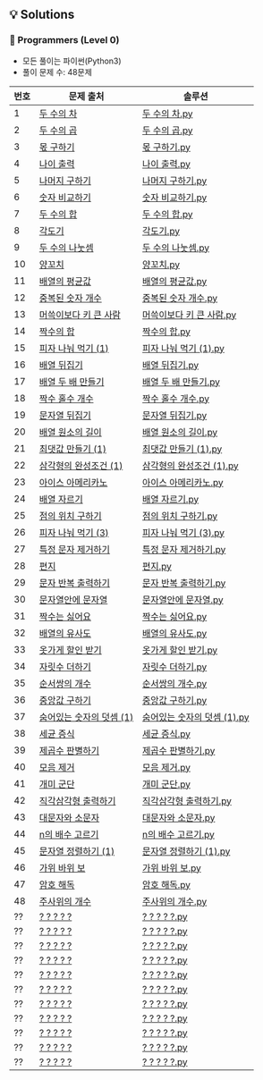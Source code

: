 ## 💡 Solutions

### 🌱 Programmers (Level 0)
+ 모든 풀이는 파이썬(Python3)
+ 풀이 문제 수: 48문제

| 번호 | 문제 출처                                                                               | 솔루션                                                                                                               |
|--|-------------------------------------------------------------------------------------|-------------------------------------------------------------------------------------------------------------------|
| 1 | [두 수의 차](https://school.programmers.co.kr/learn/courses/30/lessons/120803)          | [두 수의 차.py](https://github.com/injae97/Algorithm/blob/master//Programmers/Level%200/Two-Difference.py)            |
| 2 | [두 수의 곱](https://school.programmers.co.kr/learn/courses/30/lessons/120804)          | [두 수의 곱.py](https://github.com/injae97/Algorithm/blob/master//Programmers/Level%200/Two-Multiply.py)              |
| 3 | [몫 구하기](https://school.programmers.co.kr/learn/courses/30/lessons/120805)           | [몫 구하기.py](https://github.com/injae97/Algorithm/blob/master//Programmers/Level%200/Quotient.py)                   |
| 4 | [나이 출력](https://school.programmers.co.kr/learn/courses/30/lessons/120820)           | [나이 출력.py](https://github.com/injae97/Algorithm/blob/master//Programmers/Level%200/Age.py)                        |
| 5 | [나머지 구하기](https://school.programmers.co.kr/learn/courses/30/lessons/120810)         | [나머지 구하기.py](https://github.com/injae97/Algorithm/blob/master//Programmers/Level%200/Two-Remainder.py)            |
| 6 | [숫자 비교하기](https://school.programmers.co.kr/learn/courses/30/lessons/120807)         | [숫자 비교하기.py](https://github.com/injae97/Algorithm/blob/master//Programmers/Level%200/Two-Compare.py)              |
| 7 | [두 수의 합](https://school.programmers.co.kr/learn/courses/30/lessons/120802)          | [두 수의 합.py](https://github.com/injae97/Algorithm/blob/master//Programmers/Level%200/Two-Sum.py)                   |
| 8 | [각도기](https://school.programmers.co.kr/learn/courses/30/lessons/120829)             | [각도기.py](https://github.com/injae97/Algorithm/blob/master//Programmers/Level%200/Protractor.py)                   |
| 9 | [두 수의 나눗셈](https://school.programmers.co.kr/learn/courses/30/lessons/120806)        | [두 수의 나눗셈.py](https://github.com/injae97/Algorithm/blob/master//Programmers/Level%200/Two-Division.py)            |
| 10 | [양꼬치](https://school.programmers.co.kr/learn/courses/30/lessons/120830)             | [양꼬치.py](https://github.com/injae97/Algorithm/blob/master//Programmers/Level%200/Lamb-Skewers.py)                 |
| 11 | [배열의 평균값](https://school.programmers.co.kr/learn/courses/30/lessons/120817)         | [배열의 평균값.py](https://github.com/injae97/Algorithm/blob/master//Programmers/Level%200/Array-Average.py)            |
| 12 | [중복된 숫자 개수](https://school.programmers.co.kr/learn/courses/30/lessons/120583)       | [중복된 숫자 개수.py](https://github.com/injae97/Algorithm/blob/master//Programmers/Level%200/Duplicate-Numbers.py)      |
| 13 | [머쓱이보다 키 큰 사람](https://school.programmers.co.kr/learn/courses/30/lessons/120585)    | [머쓱이보다 키 큰 사람.py](https://github.com/injae97/Algorithm/blob/master//Programmers/Level%200/Array-Person.py)        |
| 14 | [짝수의 합](https://school.programmers.co.kr/learn/courses/30/lessons/120831)           | [짝수의 합.py](https://github.com/injae97/Algorithm/blob/master//Programmers/Level%200/Even-Sum.py)                   |
| 15 | [피자 나눠 먹기 (1)](https://school.programmers.co.kr/learn/courses/30/lessons/120814)    | [피자 나눠 먹기 (1).py](https://github.com/injae97/Algorithm/blob/master//Programmers/Level%200/Sharing-Pizza(1).py)    |
| 16 | [배열 뒤집기](https://school.programmers.co.kr/learn/courses/30/lessons/120821)          | [배열 뒤집기.py](https://github.com/injae97/Algorithm/blob/master//Programmers/Level%200/Array-Reverse.py)             |
| 17 | [배열 두 배 만들기](https://school.programmers.co.kr/learn/courses/30/lessons/120809)      | [배열 두 배 만들기.py](https://github.com/injae97/Algorithm/blob/master//Programmers/Level%200/Array-Double.py)          |
| 18 | [짝수 홀수 개수](https://school.programmers.co.kr/learn/courses/30/lessons/120824)        | [짝수 홀수 개수.py](https://github.com/injae97/Algorithm/blob/master//Programmers/Level%200/Even-Odd-Count.py)          |
| 19 | [문자열 뒤집기](https://school.programmers.co.kr/learn/courses/30/lessons/120822)         | [문자열 뒤집기.py](https://github.com/injae97/Algorithm/blob/master//Programmers/Level%200/String-Reverse.py)           |
| 20 | [배열 원소의 길이](https://school.programmers.co.kr/learn/courses/30/lessons/120854)       | [배열 원소의 길이.py](https://github.com/injae97/Algorithm/blob/master//Programmers/Level%200/Array-Length.py)           |
| 21 | [최댓값 만들기 (1)](https://school.programmers.co.kr/learn/courses/30/lessons/120847)     | [최댓값 만들기 (1).py](https://github.com/injae97/Algorithm/blob/master//Programmers/Level%200/Array-Max(1).py)         |
| 22 | [삼각형의 완성조건 (1)](https://school.programmers.co.kr/learn/courses/30/lessons/120889)   | [삼각형의 완성조건 (1).py](https://github.com/injae97/Algorithm/blob/master//Programmers/Level%200/Triangle(1).py)        |
| 23 | [아이스 아메리카노](https://school.programmers.co.kr/learn/courses/30/lessons/120819)       | [아이스 아메리카노.py](https://github.com/injae97/Algorithm/blob/master//Programmers/Level%200/Ice-Americano.py)          |
| 24 | [배열 자르기](https://school.programmers.co.kr/learn/courses/30/lessons/120833)          | [배열 자르기.py](https://github.com/injae97/Algorithm/blob/master//Programmers/Level%200/Array-Slicing.py)             |
| 25 | [점의 위치 구하기](https://school.programmers.co.kr/learn/courses/30/lessons/120833)       | [점의 위치 구하기.py](https://github.com/injae97/Algorithm/blob/master//Programmers/Level%200/Quadrant.py)               |
| 26 | [피자 나눠 먹기 (3)](https://school.programmers.co.kr/learn/courses/30/lessons/120816)    | [피자 나눠 먹기 (3).py](https://github.com/injae97/Algorithm/blob/master//Programmers/Level%200/Sharing-Pizza(3).py)    |
| 27 | [특정 문자 제거하기](https://school.programmers.co.kr/learn/courses/30/lessons/120826)      | [특정 문자 제거하기.py](https://github.com/injae97/Algorithm/blob/master//Programmers/Level%200/String-Remove.py)         | 
| 28 | [편지](https://school.programmers.co.kr/learn/courses/30/lessons/120898)              | [편지.py](https://github.com/injae97/Algorithm/blob/master//Programmers/Level%200/Letter.py)                        | 
| 29 | [문자 반복 출력하기](https://school.programmers.co.kr/learn/courses/30/lessons/120825)      | [문자 반복 출력하기.py](https://github.com/injae97/Algorithm/blob/master//Programmers/Level%200/String-Loop.py)           | 
| 30 | [문자열안에 문자열](https://school.programmers.co.kr/learn/courses/30/lessons/120908)       | [문자열안에 문자열.py](https://github.com/injae97/Algorithm/blob/master//Programmers/Level%200/String-In-String.py)       | 
| 31 | [짝수는 싫어요](https://school.programmers.co.kr/learn/courses/30/lessons/120813)         | [짝수는 싫어요.py](https://github.com/injae97/Algorithm/blob/master//Programmers/Level%200/Even-Dislike.py)             | 
| 32 | [배열의 유사도](https://school.programmers.co.kr/learn/courses/30/lessons/120903)         | [배열의 유사도.py](https://github.com/injae97/Algorithm/blob/master//Programmers/Level%200/Array-Similarity.py)         | 
| 33 | [옷가게 할인 받기](https://school.programmers.co.kr/learn/courses/30/lessons/120818)       | [옷가게 할인 받기.py](https://github.com/injae97/Algorithm/blob/master//Programmers/Level%200/Cloths-Discount.py)        | 
| 34 | [자릿수 더하기](https://school.programmers.co.kr/learn/courses/30/lessons/120906)         | [자릿수 더하기.py](https://github.com/injae97/Algorithm/blob/master//Programmers/Level%200/Add-Digits.py)               | 
| 35 | [순서쌍의 개수](https://school.programmers.co.kr/learn/courses/30/lessons/120836)         | [순서쌍의 개수.py](https://github.com/injae97/Algorithm/blob/master//Programmers/Level%200/Order-Pair.py)               | 
| 36 | [중앙값 구하기](https://school.programmers.co.kr/learn/courses/30/lessons/120811)         | [중앙값 구하기.py](https://github.com/injae97/Algorithm/blob/master//Programmers/Level%200/Median.py)                   | 
| 37 | [숨어있는 숫자의 덧셈 (1)](https://school.programmers.co.kr/learn/courses/30/lessons/120851) | [숨어있는 숫자의 덧셈 (1).py](https://github.com/injae97/Algorithm/blob/master//Programmers/Level%200/Number-In-String.py) | 
| 38 | [세균 증식](https://school.programmers.co.kr/learn/courses/30/lessons/120910)           | [세균 증식.py](https://github.com/injae97/Algorithm/blob/master//Programmers/Level%200/Bacterial-Growth.py)           | 
| 39 | [제곱수 판별하기](https://school.programmers.co.kr/learn/courses/30/lessons/120909)        | [제곱수 판별하기.py](https://github.com/injae97/Algorithm/blob/master//Programmers/Level%200/Sqrt-Discriminant.py)       | 
| 40 | [모음 제거](https://school.programmers.co.kr/learn/courses/30/lessons/120849)           | [모음 제거.py](https://github.com/injae97/Algorithm/blob/master//Programmers/Level%200/Vowel.py)                      | 
| 41 | [개미 군단](https://school.programmers.co.kr/learn/courses/30/lessons/120837)           | [개미 군단.py](https://github.com/injae97/Algorithm/blob/master//Programmers/Level%200/Ant-Corps.py)                  | 
| 42 | [직각삼각형 출력하기](https://school.programmers.co.kr/learn/courses/30/lessons/120823)      | [직각삼각형 출력하기.py](https://github.com/injae97/Algorithm/blob/master//Programmers/Level%200/Right-Triangle.py)        | 
| 43 | [대문자와 소문자](https://school.programmers.co.kr/learn/courses/30/lessons/120893)        | [대문자와 소문자.py](https://github.com/injae97/Algorithm/blob/master//Programmers/Level%200/Uppercase-Lowercase.py)     | 
| 44 | [n의 배수 고르기](https://school.programmers.co.kr/learn/courses/30/lessons/120905)       | [n의 배수 고르기.py](https://github.com/injae97/Algorithm/blob/master//Programmers/Level%200/N-Multiple.py)             | 
| 45 | [문자열 정렬하기 (1)](https://school.programmers.co.kr/learn/courses/30/lessons/120850)    | [문자열 정렬하기 (1).py](https://github.com/injae97/Algorithm/blob/master//Programmers/Level%200/String-Sort.py)         | 
| 46 | [가위 바위 보](https://school.programmers.co.kr/learn/courses/30/lessons/120839)         | [가위 바위 보.py](https://github.com/injae97/Algorithm/blob/master//Programmers/Level%200/Scissors-Rock-Paper.py)      | 
| 47 | [암호 해독](https://school.programmers.co.kr/learn/courses/30/lessons/120892)           | [암호 해독.py](https://github.com/injae97/Algorithm/blob/master//Programmers/Level%200/Decryption.py)                        | 
| 48 | [주사위의 개수](https://school.programmers.co.kr/learn/courses/30/lessons/120845)       | [주사위의 개수.py](https://github.com/injae97/Algorithm/blob/master//Programmers/Level%200/Number-Of-Dice.py)                    | 
| ?? | [? ? ? ? ?](https://school.programmers.co.kr/learn/courses/30/lessons/??????)       | [? ? ? ? ?.py](https://github.com/injae97/Algorithm/blob/master//Programmers/Level%200/???.py)                    | 
| ?? | [? ? ? ? ?](https://school.programmers.co.kr/learn/courses/30/lessons/??????)       | [? ? ? ? ?.py](https://github.com/injae97/Algorithm/blob/master//Programmers/Level%200/???.py)                    | 
| ?? | [? ? ? ? ?](https://school.programmers.co.kr/learn/courses/30/lessons/??????)       | [? ? ? ? ?.py](https://github.com/injae97/Algorithm/blob/master//Programmers/Level%200/???.py)                    | 
| ?? | [? ? ? ? ?](https://school.programmers.co.kr/learn/courses/30/lessons/??????)       | [? ? ? ? ?.py](https://github.com/injae97/Algorithm/blob/master//Programmers/Level%200/???.py)                    | 
| ?? | [? ? ? ? ?](https://school.programmers.co.kr/learn/courses/30/lessons/??????)       | [? ? ? ? ?.py](https://github.com/injae97/Algorithm/blob/master//Programmers/Level%200/???.py)                    | 
| ?? | [? ? ? ? ?](https://school.programmers.co.kr/learn/courses/30/lessons/??????)       | [? ? ? ? ?.py](https://github.com/injae97/Algorithm/blob/master//Programmers/Level%200/???.py)                    | 
| ?? | [? ? ? ? ?](https://school.programmers.co.kr/learn/courses/30/lessons/??????)       | [? ? ? ? ?.py](https://github.com/injae97/Algorithm/blob/master//Programmers/Level%200/???.py)                    | 
| ?? | [? ? ? ? ?](https://school.programmers.co.kr/learn/courses/30/lessons/??????)       | [? ? ? ? ?.py](https://github.com/injae97/Algorithm/blob/master//Programmers/Level%200/???.py)                    | 
| ?? | [? ? ? ? ?](https://school.programmers.co.kr/learn/courses/30/lessons/??????)       | [? ? ? ? ?.py](https://github.com/injae97/Algorithm/blob/master//Programmers/Level%200/???.py)                    | 
| ?? | [? ? ? ? ?](https://school.programmers.co.kr/learn/courses/30/lessons/??????)       | [? ? ? ? ?.py](https://github.com/injae97/Algorithm/blob/master//Programmers/Level%200/???.py)                    | 
| ?? | [? ? ? ? ?](https://school.programmers.co.kr/learn/courses/30/lessons/??????)       | [? ? ? ? ?.py](https://github.com/injae97/Algorithm/blob/master//Programmers/Level%200/???.py)                    | 
